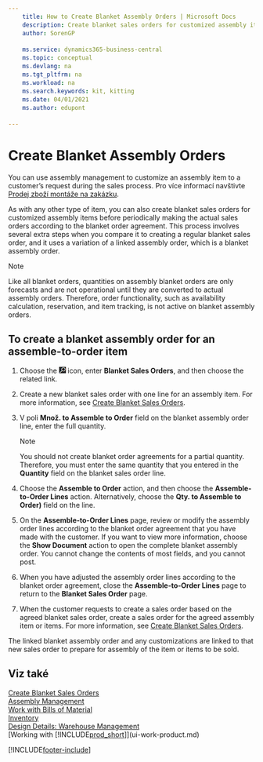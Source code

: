 ```yaml
---
    title: How to Create Blanket Assembly Orders | Microsoft Docs
    description: Create blanket sales orders for customized assembly items before periodically making the actual sales orders according to the blanket order agreement.
    author: SorenGP

    ms.service: dynamics365-business-central
    ms.topic: conceptual
    ms.devlang: na
    ms.tgt_pltfrm: na
    ms.workload: na
    ms.search.keywords: kit, kitting
    ms.date: 04/01/2021
    ms.author: edupont

---
```

# Create Blanket Assembly Orders
You can use assembly management to customize an assembly item to a customer’s request during the sales process. Pro více informací navštivte [Prodej zboží montáže na zakázku](assembly-how-to-sell-items-assembled-to-order.md).

As with any other type of item, you can also create blanket sales orders for customized assembly items before periodically making the actual sales orders according to the blanket order agreement. This process involves several extra steps when you compare it to creating a regular blanket sales order, and it uses a variation of a linked assembly order, which is a blanket assembly order.

> [!NOTE]  
> Like all blanket orders, quantities on assembly blanket orders are only forecasts and are not operational until they are converted to actual assembly orders. Therefore, order functionality, such as availability calculation, reservation, and item tracking, is not active on blanket assembly orders.

## To create a blanket assembly order for an assemble\-to\-order item
1. Choose the ![Lightbulb that opens the Tell Me feature.](media/ui-search/search_small.png "Tell me what you want to do") icon, enter **Blanket Sales Orders**, and then choose the related link.
2. Create a new blanket sales order with one line for an assembly item. For more information, see [Create Blanket Sales Orders](sales-how-to-create-blanket-sales-orders.md).
3. V poli **Množ. to Assemble to Order** field on the blanket assembly order line, enter the full quantity.

   > [!NOTE]  
   > You should not create blanket order agreements for a partial quantity. Therefore, you must enter the same quantity that you entered in the **Quantity** field on the blanket sales order line.

4. Choose the **Assemble to Order** action, and then choose the **Assemble-to-Order Lines** action. Alternatively, choose the **Qty. to Assemble to Order)** field on the line.
5. On the **Assemble-to-Order Lines** page, review or modify the assembly order lines according to the blanket order agreement that you have made with the customer. If you want to view more information, choose the **Show Document** action to open the complete blanket assembly order. You cannot change the contents of most fields, and you cannot post.
6. When you have adjusted the assembly order lines according to the blanket order agreement, close the **Assemble-to-Order Lines** page to return to the **Blanket Sales Order** page.
7. When the customer requests to create a sales order based on the agreed blanket sales order, create a sales order for the agreed assembly item or items. For more information, see [Create Blanket Sales Orders](sales-how-to-create-blanket-sales-orders.md).

The linked blanket assembly order and any customizations are linked to that new sales order to prepare for assembly of the item or items to be sold.

## Viz také
[Create Blanket Sales Orders](sales-how-to-create-blanket-sales-orders.md)  
[Assembly Management](assembly-assemble-items.md)  
[Work with Bills of Material](inventory-how-work-BOMs.md)  
[Inventory](inventory-manage-inventory.md)  
[Design Details: Warehouse Management](design-details-warehouse-management.md)  
[Working with [!INCLUDE[prod_short](includes/prod_short.md)]](ui-work-product.md)


[!INCLUDE[footer-include](includes/footer-banner.md)]